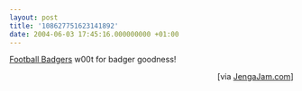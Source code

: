 ```yaml
---
layout: post
title: '108627751623141892'
date: 2004-06-03 17:45:16.000000000 +01:00
---
```

<a href="https://www.jengajam.com/r/6308">Football Badgers</a> w00t for badger goodness!
<div align="right">[via <a href="https://www.jengajam.com/">JengaJam.com</a>]</div>

